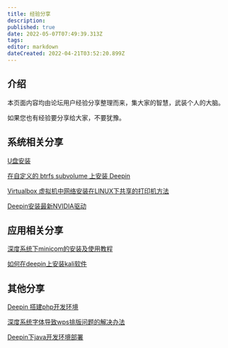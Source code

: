 ```yaml
---
title: 经验分享
description: 
published: true
date: 2022-05-07T07:49:39.313Z
tags: 
editor: markdown
dateCreated: 2022-04-21T03:52:20.899Z
---
```


## 介绍

本页面内容均由论坛用户经验分享整理而来，集大家的智慧，武装个人的大脑。

如果您也有经验要分享给大家，不要犹豫。

## 系统相关分享

[U盘安装](/U盘安装)

[在自定义的 btrfs subvolume 上安装 Deepin](/在自定义的_btrfs_subvolume_上安装_Deepin)

[Virtualbox 虚拟机中网络安装在LINUX下共享的打印机方法](/Virtualbox_虚拟机中网络安装在LINUX下共享的打印机方法)

[Deepin安装最新NVIDIA驱动](/Deepin安装最新NVIDIA驱动)

## 应用相关分享

[深度系统下minicom的安装及使用教程](/深度系统下minicom的安装及使用教程)

[如何在deepin上安装kali软件](/如何在deepin上安装kali软件)

## 其他分享

[Deepin 搭建php开发环境](/Deepin_搭建php开发环境)

[深度系统字体导致wps排版问题的解决办法](/深度系统字体导致wps排版问题的解决办法)

[Deepin下java开发环境部署](/Deepin下java开发环境部署)
